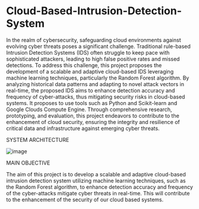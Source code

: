 # Cloud-Based-Intrusion-Detection-System
In the realm of cybersecurity, safeguarding cloud environments against evolving cyber threats poses a significant challenge. Traditional rule-based Intrusion Detection Systems (IDS) often struggle to keep pace with sophisticated attackers, leading to high false positive rates and missed detections. To address this challenge, this project proposes the development of a scalable and adaptive cloud-based IDS leveraging machine learning techniques, particularly the Random Forest algorithm. By analyzing historical data patterns and adapting to novel attack vectors in real-time, the proposed IDS aims to enhance detection accuracy and frequency of cyber-attacks, thus mitigating security risks in cloud-based systems. It proposes to use tools such as Python and Scikit-learn and Google Clouds Compute Engine. Through comprehensive research, prototyping, and evaluation, this project endeavors to contribute to the enhancement of cloud security, ensuring the integrity and resilience of critical data and infrastructure against emerging cyber threats.

SYSTEM ARCHITECTURE


![image](https://github.com/user-attachments/assets/51f089d7-6036-4e51-bcc6-78eab26ecfb7)


MAIN OBJECTIVE

The aim of this project is to develop a scalable and adaptive cloud-based intrusion detection system utilizing machine learning techniques, such as the Random Forest algorithm, to enhance detection accuracy and frequency of the cyber-attacks mitigate cyber threats in real-time. This will contribute to the enhancement of the security of our cloud based systems.

